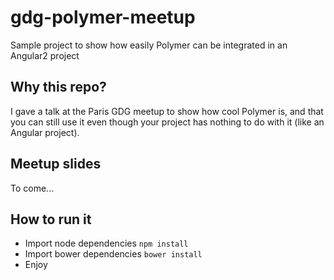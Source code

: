 gdg-polymer-meetup
==================

Sample project to show how easily Polymer can be integrated in an Angular2 project

Why this repo?
--------------

I gave a talk at the Paris GDG meetup to show how cool Polymer is, and that you can still use it even though your project has nothing to do with it (like an Angular project).

Meetup slides
-------------

To come...

How to run it
-------------

* Import node dependencies
      `npm install`
* Import bower dependencies
      `bower install`
* Enjoy
